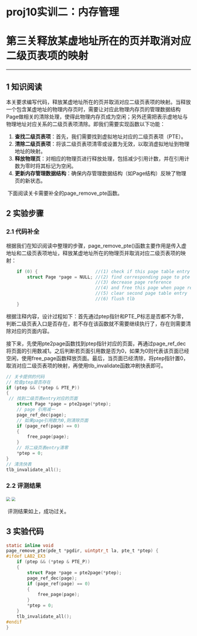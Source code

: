 # proj10实训二：内存管理

# 第三关释放某虚地址所在的页并取消对应二级页表项的映射

------

## 1 知识阅读

​	本关要求编写代码，释放某虚地址所在的页并取消对应二级页表项的映射。当释放一个包含某虚地址的物理内存页时，需要让对应此物理内存页的管理数据结构Page做相关的清除处理，使得此物理内存页成为空闲；另外还需把表示虚地址与物理地址对应关系的二级页表项清除。即我们需要实现函数以下功能：

1. **查找二级页表项**：首先，我们需要找到虚拟地址对应的二级页表项（PTE）。
2. **清除二级页表项**：将该二级页表项清零或设置为无效，以取消虚拟地址到物理地址的映射。
3. **释放物理页**：对相应的物理页进行释放处理，包括减少引用计数，并在引用计数为零时将其标记为空闲。
4. **更新内存管理数据结构**：确保内存管理数据结构（如Page结构）反映了物理页的新状态。

​	下面阅读关卡需要补全的page_remove_pte函数。

## 2 实验步骤

### 2.1 代码补全

​	根据我们在知识阅读中整理的步骤，page_remove_pte()函数主要作用是传入虚地址和二级页表项地址，释放某虚地址所在的物理页并取消对应二级页表项的映射：

```c
    if (0) {                      //(1) check if this page table entry is present
        struct Page *page = NULL; //(2) find corresponding page to pte
                                  //(3) decrease page reference
                                  //(4) and free this page when page reference reachs 0
                                  //(5) clear second page table entry
                                  //(6) flush tlb
    }
```

​	根据注释内容，设计过程如下：首先通过ptep指针和PTE_P标志是否都不为零，判断二级页表入口是否存在，若不存在该函数就不需要继续执行了，存在则需要清除对应的页面内容。

​	接下来，先使用pte2page函数找到ptep指针对应的页面，再通过page_ref_dec将页面的引用数减1。之后判断若页面引用数是否为0，如果为0则代表该页面已经空闲，使用free_page函数释放页面。最后，当页面已经清除，将ptep指针置0，取消对应二级页表项的映射，再使用tlb_invalidate函数冲刷快表即可。

```c
// 关卡提供的代码
// 检查ptep是否存在
if (ptep && (*ptep & PTE_P))
{   
 // 找到二级页表entry对应的页面
    struct Page *page = pte2page(*ptep); 
    // page 引用减一
    page_ref_dec(page);
    // 如果page引用数为0,则清除页面
    if (page_ref(page) == 0)
    {
        free_page(page);
    }
    // 将二级页表entry清零
    *ptep = 0;
}
// 清洗快表
tlb_invalidate_all();
```

### 2.2 评测结果

<img src="F:\study\操作系统\OS_comp\picture\lab232.png" style="zoom:67%;" />

<img src="F:\study\操作系统\OS_comp\picture\lab231.png" style="zoom:67%;" />

​	评测结果如上，成功过关。

## 3 实验代码

```c
static inline void
page_remove_pte(pde_t *pgdir, uintptr_t la, pte_t *ptep) {
#ifdef LAB2_EX3
    if (ptep && (*ptep & PTE_P))
    {
        struct Page *page = pte2page(*ptep);
        page_ref_dec(page);
        if (page_ref(page) == 0)
        {
            free_page(page);
        }
        *ptep = 0;
    }
    tlb_invalidate_all();
#endif
}
```

